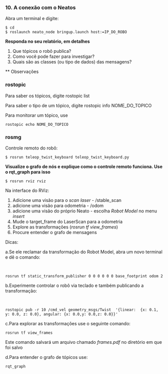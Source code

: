 
### 10. A conexão com o Neatos

Abra um terminal e digite:

	$ cd
	$ roslaunch neato_node bringup.launch host:=IP_DO_ROBO

**Responda no seu relatório, em detalhes**

1. Que tópicos o robô publica?
2. Como você pode fazer para investigar?
3. Quais são as classes (ou tipo de dados) das mensagens?

** Observações

### rostopic

Para saber os tópicos, digite
	rostopic list

Para saber o tipo de um tópico, digite
	rostopic info NOME_DO_TOPICO

Para monitorar um tópico, use

	rostopic echo NOME_DO_TOPICO

### rosmg



Controle remoto do robô:

	$ rosrun teleop_twist_keyboard teleop_twist_keyboard.py


**Visualize o grafo de nós e explique como o controle remoto funciona. Use o rqt_graph para isso**


	$ rosrun rviz rviz

Na interface do RViz:

1. Adicione uma visão para o *scan laser* - /stable_scan
2. adicione uma visão para  odometria - /odom
3. adicione uma visão do próprio Neato - escolha *Robot Model* no menu *insert*
3. Mude o target_frame do LaserScan para a odometria
4. Explore as transformações (*rosrun tf view_frames*)
5. Procure entender o grafo de mensagens

Dicas:

a.Se ele reclamar da transformação do Robot Model, abra um novo terminal e dê o comando:

 &nbsp;

	rosrun tf static_transform_publisher 0 0 0 0 0 0 base_footprint odom 2

b.Experimente controlar o robô via teclado e também publicando a transformação:


&nbsp;

	rostopic pub -r 10 /cmd_vel geometry_msgs/Twist  '{linear:  {x: 0.1, y: 0.0, z: 0.0}, angular: {x: 0.0,y: 0.0,z: 0.0}}'


c.Para explorar as transformações use o seguinte comando:

	rosrun tf view_frames

Este comando salvará um arquivo chamado *frames.pdf* no diretório em que foi salvo

d.Para entender o grafo de tópicos use:

	rqt_graph
